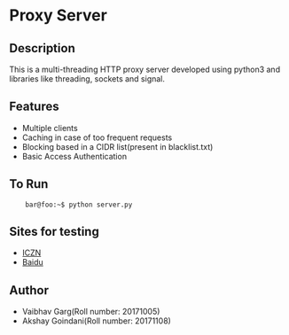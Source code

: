 # Proxy Server

## Description

This is a multi-threading HTTP proxy server developed using python3 and libraries like threading, sockets and signal.

## Features

* Multiple clients
* Caching in case of too frequent requests
* Blocking based in a CIDR list(present in blacklist.txt)
* Basic Access Authentication

## To Run

```console
	bar@foo:~$ python server.py
```

## Sites for testing

* [ICZN](iczn.org)
* [Baidu](www.baidu.com)

## Author

* Vaibhav Garg(Roll number: 20171005)
* Akshay Goindani(Roll number: 20171108)